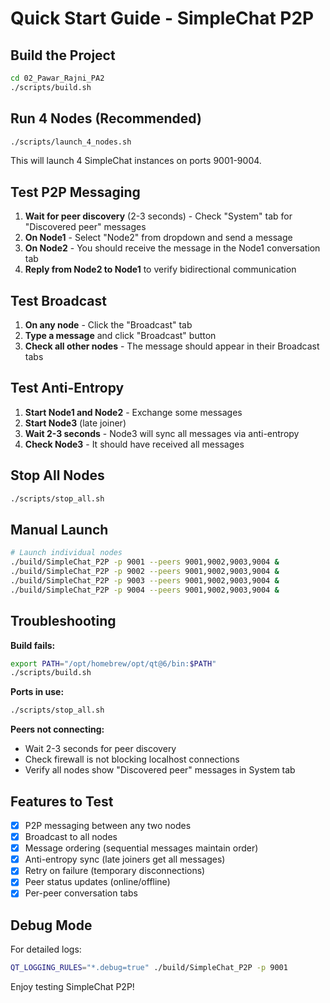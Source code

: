 # Quick Start Guide - SimpleChat P2P

## Build the Project

```bash
cd 02_Pawar_Rajni_PA2
./scripts/build.sh
```

## Run 4 Nodes (Recommended)

```bash
./scripts/launch_4_nodes.sh
```

This will launch 4 SimpleChat instances on ports 9001-9004.

## Test P2P Messaging

1. **Wait for peer discovery** (2-3 seconds) - Check "System" tab for "Discovered peer" messages
2. **On Node1** - Select "Node2" from dropdown and send a message
3. **On Node2** - You should receive the message in the Node1 conversation tab
4. **Reply from Node2 to Node1** to verify bidirectional communication

## Test Broadcast

1. **On any node** - Click the "Broadcast" tab
2. **Type a message** and click "Broadcast" button
3. **Check all other nodes** - The message should appear in their Broadcast tabs

## Test Anti-Entropy

1. **Start Node1 and Node2** - Exchange some messages
2. **Start Node3** (late joiner)
3. **Wait 2-3 seconds** - Node3 will sync all messages via anti-entropy
4. **Check Node3** - It should have received all messages

## Stop All Nodes

```bash
./scripts/stop_all.sh
```

## Manual Launch

```bash
# Launch individual nodes
./build/SimpleChat_P2P -p 9001 --peers 9001,9002,9003,9004 &
./build/SimpleChat_P2P -p 9002 --peers 9001,9002,9003,9004 &
./build/SimpleChat_P2P -p 9003 --peers 9001,9002,9003,9004 &
./build/SimpleChat_P2P -p 9004 --peers 9001,9002,9003,9004 &
```

## Troubleshooting

**Build fails:**
```bash
export PATH="/opt/homebrew/opt/qt@6/bin:$PATH"
./scripts/build.sh
```

**Ports in use:**
```bash
./scripts/stop_all.sh
```

**Peers not connecting:**
- Wait 2-3 seconds for peer discovery
- Check firewall is not blocking localhost connections
- Verify all nodes show "Discovered peer" messages in System tab

## Features to Test

- [x] P2P messaging between any two nodes
- [x] Broadcast to all nodes
- [x] Message ordering (sequential messages maintain order)
- [x] Anti-entropy sync (late joiners get all messages)
- [x] Retry on failure (temporary disconnections)
- [x] Peer status updates (online/offline)
- [x] Per-peer conversation tabs

## Debug Mode

For detailed logs:
```bash
QT_LOGGING_RULES="*.debug=true" ./build/SimpleChat_P2P -p 9001
```

Enjoy testing SimpleChat P2P!
